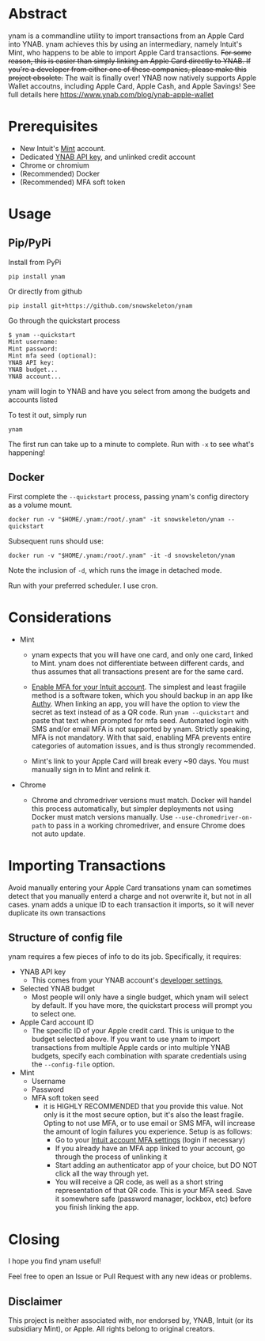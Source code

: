 # Abstract
ynam is a commandline utility
to import transactions from an Apple Card into YNAB.
ynam achieves this by using an intermediary,
namely Intuit's Mint,
who happens to be able to import Apple Card transactions.
~~For some reason,
this is easier than simply linking an Apple Card directly to YNAB.
If you're a developer from either one of these companies,
please make this project obsolete.~~
The wait is finally over!
YNAB now natively supports Apple Wallet accoutns, including Apple Card, Apple Cash, and Apple Savings!
See full details here
https://www.ynab.com/blog/ynab-apple-wallet

# Prerequisites
- New Intuit's [Mint](https://accounts.intuit.com/signup.html) account.
- Dedicated [YNAB API key](https://app.youneedabudget.com/settings/developer),
and unlinked credit account
- Chrome or chromium
- (Recommended) Docker 
- (Recommended) MFA soft token
# Usage
## Pip/PyPi
Install from PyPi
```
pip install ynam
```
Or directly from github
```
pip install git+https://github.com/snowskeleton/ynam
```
Go through the quickstart process
```
$ ynam --quickstart
Mint username: 
Mint password: 
Mint mfa seed (optional): 
YNAB API key: 
YNAB budget...
YNAB account... 
```
ynam will login to YNAB and have you select from among the budgets and accounts listed

To test it out, simply run
```
ynam
```
The first run can take up to a minute to complete.
Run with `-x` to see what's happening! <!-- (more on that [here]()) -->
## Docker 
First complete the `--quickstart` process,
passing ynam's config directory as a volume mount.
```
docker run -v "$HOME/.ynam:/root/.ynam" -it snowskeleton/ynam --quickstart
```
Subsequent runs should use:
```
docker run -v "$HOME/.ynam:/root/.ynam" -it -d snowskeleton/ynam
```
Note the inclusion of `-d`,
which runs the image in detached mode.

Run with your preferred scheduler.
I use cron.
# Considerations
- Mint
   - ynam expects that you will have one card,
   and only one card,
   linked to Mint.
   ynam does not differentiate between different cards,
   and thus assumes that all transactions present are for the same card.

   - [Enable MFA for your Intuit account](https://accounts.intuit.com/app/account-manager/security/mfa).
   The simplest and least fragiile method is a software token,
   which you should backup in an app like
   [Authy](https://apps.apple.com/us/app/twilio-authy/id494168017).
   When linking an app,
   you will have the option to view the secret as text instead of as a QR code.
   Run `ynam --quickstart` and paste that text when prompted for mfa seed.
   Automated login with SMS and/or email MFA is not supported by ynam.
   Strictly speaking,
   MFA is not mandatory.
   With that said,
   enabling MFA prevents entire categories of automation issues,
   and is thus strongly recommended.

   - Mint's link to your Apple Card will break every ~90 days.
   You must manually sign in to Mint and relink it.

- Chrome
   - Chrome and chromedriver versions must match.
   Docker will handel this process automatically,
   but simpler deployments not using Docker must match versions manually.
   Use `--use-chromedriver-on-path` to pass in a working chromedriver,
   and ensure Chrome does not auto update.

# Importing Transactions
Avoid manually entering your Apple Card transations
ynam can sometimes detect that you manually enterd a charge and not overwrite it,
but not in all cases.
ynam adds a unique ID to each transaction it imports,
so it will never duplicate its own transactions

## Structure of config file
ynam requires a few pieces of info to do its job.
Specifically, it requires:
- YNAB API key
   - This comes from your YNAB account's [developer settings](https://app.youneedabudget.com/settings/developer),
- Selected YNAB budget
   - Most people will only have a single budget, which ynam will select by default.
   If you have more, the quickstart process will prompt you to select one.
- Apple Card account ID
   - The specific ID of your Apple credit card.
   This is unique to the budget selected above.
   If you want to use ynam to import transactions from multiple Apple cards or into multiple YNAB budgets,
   specify each combination with sparate credentials using the `--config-file` option.
- Mint
   - Username
   - Password
   - MFA soft token seed
      - it is HIGHLY RECOMMENDED that you provide this value.
      Not only is it the most secure option,
      but it's also the least fragile.
      Opting to not use MFA,
      or to use email or SMS MFA,
      will increase the amount of login failures you experience.
      Setup is as follows:
         - Go to your 
         [Intuit account MFA settings](https://accounts.intuit.com/app/account-manager/security/mfa)
         (login if necessary)
         - If you already have an MFA app linked to your account,
         go through the process of unlinking it
         - Start adding an authenticator app of your choice,
         but DO NOT click all the way through yet.
         - You will receive a QR code,
         as well as a short string representation of that QR code.
         This is your MFA seed.
         Save it somewhere safe (password manager, lockbox, etc)
         before you finish linking the app.

# Closing
I hope you find ynam useful!

Feel free to open an Issue or Pull Request
with any new ideas or problems.

## Disclaimer
This project is neither associated with, nor endorsed by, YNAB, Intuit (or its subsidiary Mint), or Apple. All rights belong to original creators.
